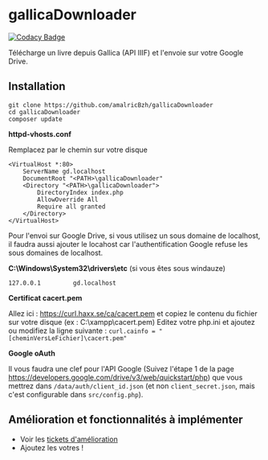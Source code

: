 # gallicaDownloader

[![Codacy Badge](https://api.codacy.com/project/badge/Grade/6d77ba44c3da474a935e160b0277db1d)](https://www.codacy.com/app/amalricBzh/gallicaDownloader?utm_source=github.com&utm_medium=referral&utm_content=amalricBzh/gallicaDownloader&utm_campaign=badger)

Télécharge un livre depuis Gallica (API IIIF) et l'envoie sur votre Google Drive.

## Installation

    git clone https://github.com/amalricBzh/gallicaDownloader
    cd gallicaDownloader
    composer update
    

**httpd-vhosts.conf**

Remplacez <PATH> par le chemin sur votre disque

    <VirtualHost *:80>
        ServerName gd.localhost
        DocumentRoot "<PATH>\gallicaDownloader"
        <Directory "<PATH>\gallicaDownloader">
            DirectoryIndex index.php
            AllowOverride All
            Require all granted
        </Directory>
    </VirtualHost>
    
Pour l'envoi sur Google Drive, si vous utilisez un sous domaine de localhost, il faudra aussi ajouter le locahost car l'authentification Google refuse les sous domaines de localhost.

**C:\Windows\System32\drivers\etc** (si vous êtes sous windauze)

    127.0.0.1         gd.localhost
    
**Certificat cacert.pem**

Allez ici : https://curl.haxx.se/ca/cacert.pem et copiez le contenu du fichier sur votre disque (ex : C:\xampp\cacert.pem)
Editez votre php.ini et ajoutez ou modifiez la ligne suivante :
`curl.cainfo = "[cheminVersLeFichier]\cacert.pem"`

**Google oAuth**

Il vous faudra une clef pour l'API Google (Suivez l'étape 1 de la page https://developers.google.com/drive/v3/web/quickstart/php) que vous mettrez dans `/data/auth/client_id.json` (et non `client_secret.json`, mais c'est configurable dans `src/config.php`).

    
## Amélioration et fonctionnalités à implémenter
 - Voir les [tickets d'amélioration](https://github.com/amalricBzh/gallicaDownloader/issues?q=is%3Aopen+is%3Aissue+label%3Aenhancement)
 - Ajoutez les votres !
 
 
